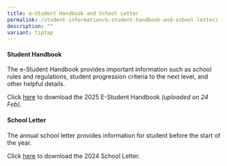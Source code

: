 ```yaml
---
title: e–Student Handbook and School Letter
permalink: /student-information/e-student-handbook-and-school-letter/
description: ""
variant: tiptap
---
```

<h4>Student Handbook</h4>
<p>The e-Student Handbook provides important information such as school rules
and regulations, student progression criteria to the next level, and other
helpful details.</p>
<p>Click <a href="/files/Handbooks and Letters/Student_Handbook_2025__uploaded_24_Feb_2025_.pdf" rel="noopener noreferrer nofollow" target="_blank">here</a> to
download the 2025 E-Student Handbook <em>(uploaded on 24 Feb)</em>.</p>
<h4>School Letter</h4>
<p>The annual school letter provides information for student before the start
of the year.</p>
<p>Click <a href="/files/Handbooks and Letters/MSS_2024_School_Letter__Final_.pdf" rel="noopener noreferrer nofollow" target="_blank">here</a> to
download the 2024 School Letter.</p>
<p></p>
<p></p>